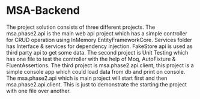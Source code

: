 # MSA-Backend
The project solution consists of three different projects. The msa.phase2.api is the main web api project which has a simple controller for CRUD operation using InMemory EntityFrameworkCore. Services folder has Interface & services for dependency injection. FakeStore api is used as third party api to get some data. The second project is Unit Testing which has one file to test the controller with the help of Moq, AutoFixture & FluentAssertions. The third project is msa.phase2.api.client, this project is a simple console app which could load data from db and print on console. The msa.phase2.api which is main project will start first and then msa.phase2.api.client. This is just to demonstrate the starting the project with one file over another.
